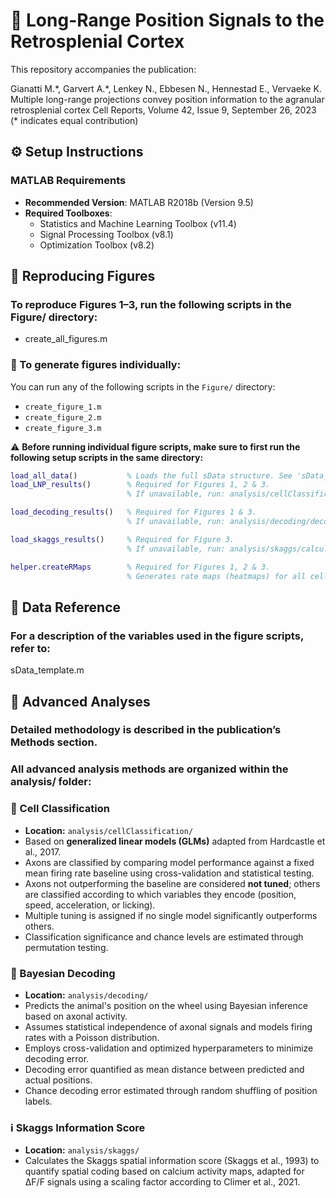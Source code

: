 
# 🧠 Long-Range Position Signals to the Retrosplenial Cortex

This repository accompanies the publication:

Gianatti M.\*, Garvert A.\*, Lenkey N., Ebbesen N., Hennestad E., Vervaeke K.
Multiple long-range projections convey position information to the agranular retrosplenial cortex
Cell Reports, Volume 42, Issue 9, September 26, 2023
(* indicates equal contribution)

## ⚙️ Setup Instructions

### MATLAB Requirements
- **Recommended Version**: MATLAB R2018b (Version 9.5)  
- **Required Toolboxes**:
  - Statistics and Machine Learning Toolbox (v11.4)
  - Signal Processing Toolbox (v8.1)
  - Optimization Toolbox (v8.2)

## 🔁 Reproducing Figures

### To reproduce Figures 1–3, run the following scripts in the Figure/ directory:

- create_all_figures.m

### 🧩 To generate figures individually:
You can run any of the following scripts in the `Figure/` directory:
- `create_figure_1.m`
- `create_figure_2.m`
- `create_figure_3.m`

⚠️ **Before running individual figure scripts, make sure to first run the following setup scripts in the same directory:**

```matlab
load_all_data()           % Loads the full sData structure. See 'sData_template.m' for details.
load_LNP_results()        % Required for Figures 1, 2 & 3. 
                          % If unavailable, run: analysis/cellClassification/main_cell_classification.m

load_decoding_results()   % Required for Figures 1 & 3.
                          % If unavailable, run: analysis/decoding/decoding_main.m

load_skaggs_results()     % Required for Figure 3.
                          % If unavailable, run: analysis/skaggs/calculate_skaggs.m

helper.createRMaps        % Required for Figures 1, 2 & 3.
                          % Generates rate maps (heatmaps) for all cells.
```
## 📄 Data Reference

### For a description of the variables used in the figure scripts, refer to:

sData_template.m

## 🧪 Advanced Analyses

### Detailed methodology is described in the publication’s Methods section.
### All advanced analysis methods are organized within the analysis/ folder:

### 🔬 Cell Classification
- **Location:** `analysis/cellClassification/`  
- Based on **generalized linear models (GLMs)** adapted from Hardcastle et al., 2017.  
- Axons are classified by comparing model performance against a fixed mean firing rate baseline using cross-validation and statistical testing.  
- Axons not outperforming the baseline are considered **not tuned**; others are classified according to which variables they encode (position, speed, acceleration, or licking).  
- Multiple tuning is assigned if no single model significantly outperforms others.  
- Classification significance and chance levels are estimated through permutation testing.  

### 🧠 Bayesian Decoding
- **Location:** `analysis/decoding/`  
- Predicts the animal's position on the wheel using Bayesian inference based on axonal activity.  
- Assumes statistical independence of axonal signals and models firing rates with a Poisson distribution.  
- Employs cross-validation and optimized hyperparameters to minimize decoding error.  
- Decoding error quantified as mean distance between predicted and actual positions.  
- Chance decoding error estimated through random shuffling of position labels.  

### ℹ️ Skaggs Information Score
- **Location:** `analysis/skaggs/`  
- Calculates the Skaggs spatial information score (Skaggs et al., 1993) to quantify spatial coding based on calcium activity maps, adapted for ΔF/F signals using a scaling factor according to Climer et al., 2021.  



